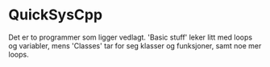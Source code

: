 # QuickSysCpp

Det er to programmer som ligger vedlagt. 'Basic stuff' leker litt med loops og variabler, mens 'Classes'
tar for seg klasser og funksjoner, samt noe mer loops.
